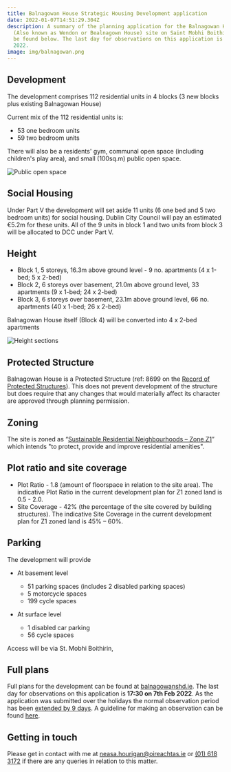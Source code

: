 ```yaml
---
title: Balnagowan House Strategic Housing Development application
date: 2022-01-07T14:51:29.304Z
description: A summary of the planning application for the Balnagowan House
  (Also known as Wendon or Bealnagown House) site on Saint Mobhi Boithirin can
  be found below. The last day for observations on this application is 7th Feb
  2022.
image: img/balnagowan.png
---
```

## Development

The development comprises 112 residential units in 4 blocks (3 new blocks plus existing Balnagowan House)

Current mix of the 112 residential units is:

* 53 one bedroom units
* 59 two bedroom units

There will also be a residents' gym, communal open space (including children's play area), and small (100sq.m) public open space.

![Public open space](/img/balnagowan-publicspace.png "Public open space")

## Social Housing

Under Part V the development will set aside 11 units (6 one bed and 5 two bedroom units) for social housing. Dublin City Council will pay an estimated €5.2m for these units. All of the 9 units in block 1 and two units from block 3 will be allocated to DCC under Part V.

## Height

* Block 1, 5 storeys, 16.3m above ground level - 9 no. apartments (4 x 1-bed; 5 x 2-bed)
* Block 2, 6 storeys over basement, 21.0m above ground level, 33 apartments (9 x 1-bed; 24 x 2-bed)
* Block 3, 6 storeys over basement, 23.1m above ground level, 66 no. apartments (40 x 1-bed; 26 x 2-bed)

Balnagowan House itself (Block 4) will be converted into 4 x 2-bed apartments

![Height sections](/img/balnagowan-sectionpng.png "Height sections")

## Protected Structure

Balnagowan House is a Protected Structure (ref: 8699 on the [Record of Protected Structures](https://www.dublincity.ie/residential/planning/archaeology-conservation-heritage/record-protected-structures/about-record-protected-structures)). This does not prevent development of the structure but does require that any changes that would materially affect its character are approved through planning permission.

## Zoning

The site is zoned as “[Sustainable Residential Neighbourhoods – Zone Z1](https://www.dublincity.ie/dublin-city-development-plan-2016-2022/14-land-use-zoning/148-primary-land-use-zoning-categories/1481-sustainable-residential-neighbourhoods-zone-z1)” which intends "to protect, provide and improve residential amenities".

## Plot ratio and site coverage

* Plot Ratio - 1.8 (amount of floorspace in relation to the site area). The indicative Plot Ratio in the current development plan for Z1 zoned land is 0.5 - 2.0.  
* Site Coverage - 42% (the percentage of the site covered by building structures). The indicative Site Coverage in the current development plan for Z1 zoned land is 45% – 60%.

## Parking

The development will provide

* At basement level

  * 51 parking spaces (includes 2 disabled parking spaces)
  * 5  motorcycle spaces
  * 199 cycle spaces
* At surface level

  * 1 disabled car parking
  * 56 cycle spaces

Access will be via St. Mobhi Boithirin,

## Full plans

Full plans for the development can be found at [balnagowanshd.ie](https://balnagowanshd.ie/). The last day for observations on this application is **17:30 on 7th Feb 2022**. As the application was submitted over the holidays the normal observation period has been [extended by 9 days](https://www.pleanala.ie/getmedia/bc463301-388a-458f-a40f-ddb238c9cd06/Time-limits-decision-times-and-services-Christmas-2021-and-New-Year-2022.pdf). A guideline for making an observation can be found [here](https://neasahourigan.com/post/planning-observation/).

## Getting in touch

Please get in contact with me at [neasa.hourigan@oireachtas.ie](mailto:neasa.hourigan@oireachtas.ie?subject=Balnagowan%20SHD&body=Dear%20Neasa%2C%0D%0A%0D%0A) or [(01) 618 3172](tel:+35316183172) if there are any queries in relation to this matter.